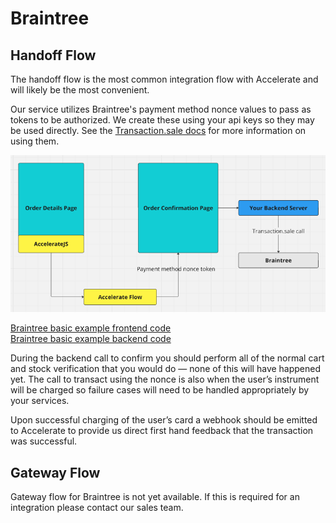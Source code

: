 # Braintree

## Handoff Flow

The handoff flow is the most common integration flow with Accelerate and will likely be the most convenient.

Our service utilizes Braintree's payment method nonce values to pass as tokens to be authorized. We create these using your api keys so they may be used directly. See the <a href="ttps://developer.paypal.com/braintree/docs/reference/request/transaction/sale" target="_parent">Transaction.sale docs</a> for more information on using them.

![Braintree handoff diagram](braintree_handoff.png)

<a href="https://github.com/weaccelerateinc/examples/blob/main/stripe-demo/app/test/braintree/inline-payment/page.tsx" target="_parent">Braintree basic example frontend code</a><br>
<a href="https://github.com/weaccelerateinc/examples/blob/main/stripe-demo/app/api/braintree/confirm/route.ts" target="_parent">Braintree basic example backend code</a>

During the backend call to confirm you should perform all of the normal cart and stock verification that you would do — none of this will have happened yet. The call to transact using the nonce is also when the user’s instrument will be charged so failure cases will need to be handled appropriately by your services.

Upon successful charging of the user’s card a webhook should be emitted to Accelerate to provide us direct first hand feedback that the transaction was successful.

## Gateway Flow

Gateway flow for Braintree is not yet available. If this is required for an integration please contact our sales team.
